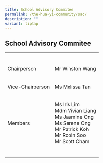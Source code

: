 ```yaml
---
title: School Advisory Commitee
permalink: /the-hua-yi-community/sac/
description: ""
variant: tiptap
---
```

<h2>School Advisory Commitee</h2>
<table style="minWidth: 50px">
<colgroup>
<col>
<col>
</colgroup>
<tbody>
<tr>
<th rowspan="1" colspan="1">
<p></p>
</th>
<th rowspan="1" colspan="1">
<p></p>
</th>
</tr>
<tr>
<td rowspan="1" colspan="1">
<p>Chairperson</p>
</td>
<td rowspan="1" colspan="1">
<p>Mr Winston Wang</p>
</td>
</tr>
<tr>
<td rowspan="1" colspan="1">
<p>Vice-Chairperson</p>
</td>
<td rowspan="1" colspan="1">
<p>Ms Melissa Tan</p>
</td>
</tr>
<tr>
<td rowspan="1" colspan="1">
<p>Members</p>
</td>
<td rowspan="1" colspan="1">
<p>Ms Iris Lim
<br>Mdm Vivian Liang
<br>Ms Jasmine Ong
<br>Ms Serene Ong
<br>Mr Patrick Koh
<br>Mr Robin Soo
<br>Mr Scott Cham</p>
</td>
</tr>
<tr>
<td rowspan="1" colspan="1">
<p></p>
</td>
<td rowspan="1" colspan="1">
<p></p>
</td>
</tr>
</tbody>
</table>
<p></p>